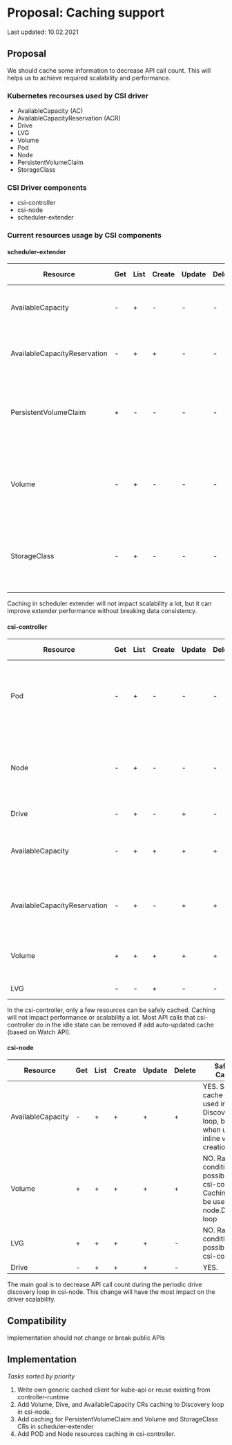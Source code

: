 # Proposal: Caching support

Last updated: 10.02.2021

## Proposal

We should cache some information to decrease API call count.
This will helps us to achieve required scalability and performance.

### Kubernetes recourses used by CSI driver

- AvailableCapacity (AC)
- AvailableCapacityReservation (ACR)
- Drive
- LVG
- Volume
- Pod
- Node
- PersistentVolumeClaim
- StorageClass

### CSI Driver components

- csi-controller
- csi-node
- scheduler-extender


### Current resources usage by CSI components

#### scheduler-extender

| Resource                     | Get | List | Create | Update | Delete | Safe to Cache                                                 |
| ---------------------------- | --- | ---- | ------ | ------ | ------ | ------------------------------------------------------------- |
| AvailableCapacity            | -   | +    | -      | -      | -      | NO. Race condition possible with csi-controller               |
| AvailableCapacityReservation | -   | +    | +      | -      | -      | NO. Race condition possible with csi-controller               |
| PersistentVolumeClaim        | +   | -    | -      | -      | -      | YES. Cache updates should happen in the background with WATCH API |
| Volume                       | -   | +    | -      | -      | -      | YES. Cache updates should happen in the background with WATCH API |
| StorageClass                 | -   | +    | -      | -      | -      | YES. Cache updates should happen in the background with WATCH API |

Caching in scheduler extender will not impact scalability a lot, but it can improve extender performance without breaking data consistency.


#### csi-controller
| Resource                     | Get | List | Create | Update | Delete | Safe to Cache                                                     |
| ---------------------------- | --- | ---- | ------ | ------ | ------ | ----------------------------------------------------------------- |
| Pod                          | -   | +    | -      | -      | -      | YES. Cache updates should happen in the background with WATCH API |
| Node                         | -   | +    | -      | -      | -      | YES. Cache updates should happen in the background with WATCH API |
| Drive                        | -   | +    | -      | +      | -      | NO. No need.                                                      |
| AvailableCapacity            | -   | +    | +      | +      | +      | NO. Race condition possible with scheduler-extender               |
| AvailableCapacityReservation | -   | +    | -      | +      | +      | NO. Race condition possible with scheduler-extender               |
| Volume                       | +   | +    | +      | +      | +      | NO. Race condition possible with csi-node                         |
| LVG                          | -   | -    | +      | -      | -      | NO. No need.                                                      |

In the csi-controller, only a few resources can be safely cached. Caching will not impact performance or scalability a lot.
Most API calls that csi-controller do in the idle state can be removed if add auto-updated cache (based on Watch API).

#### csi-node
| Resource          | Get | List | Create | Update | Delete | Safe to Cache                                                                                |
| ----------------- | --- | ---- | ------ | ------ | ------ | -------------------------------------------------------------------------------------------- |
| AvailableCapacity | -   | +    | +      | +      | +      | YES. Safe to cache when used in Discovery loop, but not when used for inline volume creation |
| Volume            | +   | +    | +      | +      | +      | NO. Race condition possible with csi-controller. Caching can be used in node.Discover loop   |
| LVG               | +   | +    | +      | +      | -      | NO. Race condition possible with csi-controller.                                             |
| Drive             | -   | +    | +      | +      | -      | YES.                                                                                         |

The main goal is to decrease API call count during the periodic drive discovery loop in csi-node. This change will have the most impact on the driver scalability.

## Compatibility

Implementation should not change or break public APIs

## Implementation

*Tasks sorted by priority*
1. Write own generic cached client for kube-api or reuse existing from controller-runtime
2. Add Volume, Dive, and AvailableCapacity CRs caching to Discovery loop in csi-node.
3. Add caching for PersistentVolumeClaim and Volume and StorageClass CRs in scheduler-extender
4. Add POD and Node resources caching in csi-controller.